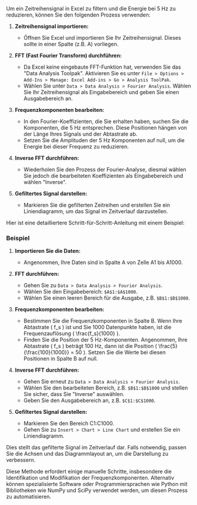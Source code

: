Um ein Zeitreihensignal in Excel zu filtern und die Energie bei 5 Hz zu reduzieren, können Sie den folgenden Prozess verwenden:

1. **Zeitreihensignal importieren:**

   - Öffnen Sie Excel und importieren Sie Ihr Zeitreihensignal. Dieses sollte in einer Spalte (z.B. A) vorliegen.

2. **FFT (Fast Fourier Transform) durchführen:**

   - Da Excel keine eingebaute FFT-Funktion hat, verwenden Sie das "Data Analysis Toolpak". Aktivieren Sie es unter `File > Options > Add-Ins > Manage: Excel Add-ins > Go > Analysis ToolPak`.
   - Wählen Sie unter `Data > Data Analysis > Fourier Analysis`. Wählen Sie Ihr Zeitreihensignal als Eingabebereich und geben Sie einen Ausgabebereich an.

3. **Frequenzkomponenten bearbeiten:**

   - In den Fourier-Koeffizienten, die Sie erhalten haben, suchen Sie die Komponenten, die 5 Hz entsprechen. Diese Positionen hängen von der Länge Ihres Signals und der Abtastrate ab.
   - Setzen Sie die Amplituden der 5 Hz Komponenten auf null, um die Energie bei dieser Frequenz zu reduzieren.

4. **Inverse FFT durchführen:**

   - Wiederholen Sie den Prozess der Fourier-Analyse, diesmal wählen Sie jedoch die bearbeiteten Koeffizienten als Eingabebereich und wählen "Inverse".

5. **Gefiltertes Signal darstellen:**
   - Markieren Sie die gefilterten Zeitreihen und erstellen Sie ein Liniendiagramm, um das Signal im Zeitverlauf darzustellen.

Hier ist eine detailliertere Schritt-für-Schritt-Anleitung mit einem Beispiel:

### Beispiel

1. **Importieren Sie die Daten:**

   - Angenommen, Ihre Daten sind in Spalte A von Zelle A1 bis A1000.

2. **FFT durchführen:**

   - Gehen Sie zu `Data > Data Analysis > Fourier Analysis`.
   - Wählen Sie den Eingabebereich: `$A$1:$A$1000`.
   - Wählen Sie einen leeren Bereich für die Ausgabe, z.B. `$B$1:$B$1000`.

3. **Frequenzkomponenten bearbeiten:**

   - Bestimmen Sie die Frequenzkomponenten in Spalte B. Wenn Ihre Abtastrate \( f_s \) ist und Sie 1000 Datenpunkte haben, ist die Frequenzauflösung \( \frac{f_s}{1000} \).
   - Finden Sie die Position der 5 Hz-Komponenten. Angenommen, Ihre Abtastrate \( f_s \) beträgt 100 Hz, dann ist die Position \( \frac{5}{\frac{100}{1000}} = 50 \). Setzen Sie die Werte bei diesen Positionen in Spalte B auf null.

4. **Inverse FFT durchführen:**

   - Gehen Sie erneut zu `Data > Data Analysis > Fourier Analysis`.
   - Wählen Sie den bearbeiteten Bereich, z.B. `$B$1:$B$1000` und stellen Sie sicher, dass Sie "Inverse" auswählen.
   - Geben Sie den Ausgabebereich an, z.B. `$C$1:$C$1000`.

5. **Gefiltertes Signal darstellen:**
   - Markieren Sie den Bereich C1:C1000.
   - Gehen Sie zu `Insert > Chart > Line Chart` und erstellen Sie ein Liniendiagramm.

Dies stellt das gefilterte Signal im Zeitverlauf dar. Falls notwendig, passen Sie die Achsen und das Diagrammlayout an, um die Darstellung zu verbessern.

Diese Methode erfordert einige manuelle Schritte, insbesondere die Identifikation und Modifikation der Frequenzkomponenten. Alternativ können spezialisierte Software oder Programmiersprachen wie Python mit Bibliotheken wie NumPy und SciPy verwendet werden, um diesen Prozess zu automatisieren.

